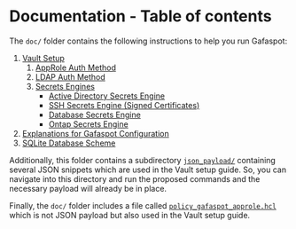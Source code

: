 # Documentation - Table of contents

The `doc/` folder contains the following instructions to help you run Gafaspot:

1. [Vault Setup](vault_setup.md)
    1. [AppRole Auth Method](auth_approle.md)
    1. [LDAP Auth Method](auth_ldap.md)
    1. [Secrets Engines](secengs_general.md)
        * [Active Directory Secrets Engine](secengs_ad.md)
        * [SSH Secrets Engine (Signed Certificates)](secengs_ssh.md)
        * [Database Secrets Engine](secengs_database.md)
        * [Ontap Secrets Engine](secengs_ontap.md)
1. [Explanations for Gafaspot Configuration](config_explanation.md)
1. [SQLite Database Scheme](database_scheme.md)

Additionally, this folder contains a subdirectory [`json_payload/`](json_payload) containing several JSON snippets which are used in the Vault setup guide. So, you can navigate into this directory and run the proposed commands and the necessary payload will already be in place.

Finally, the `doc/` folder includes a file called [`policy_gafaspot_approle.hcl`](policy_gafaspot_approle.hcl) which is not JSON payload but also used in the Vault setup guide.
